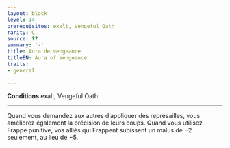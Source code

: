 ```yaml
---
layout: block
level: 14
prerequisites: exalt, Vengeful Oath
rarity: C
source: ??
summary: '-'
title: Aura de vengeance
titleEN: Aura of Vengeance
traits:
- general

---
```


<p><strong>Conditions</strong> exalt, Vengeful Oath</p>
<hr>
<p>Quand vous demandez aux autres d’appliquer des représailles, vous améliorez également la précision de leurs coups. Quand vous utilisez Frappe punitive, vos alliés qui Frappent subissent un malus de −2 seulement, au lieu de −5.</p>